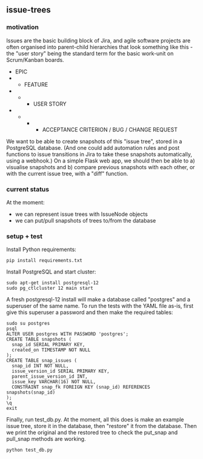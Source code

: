 ## issue-trees

### motivation
Issues are the basic building block of Jira, and agile software projects are often organised into parent-child hierarchies that look something like this - the "user story" being the standard term for the basic work-unit on Scrum/Kanban boards. 
- EPIC
- - FEATURE
- - - USER STORY
- - - - ACCEPTANCE CRITERION / BUG / CHANGE REQUEST

We want to be able to create snapshots of this "issue tree", stored in a PostgreSQL database. (And one could add automation rules and post functions to issue transitions in Jira to take these snapshots automatically, using a webhook.) On a simple Flask web app, we should then be able to a) visualise snapshots and b) compare previous snapshots with each other, or with the current issue tree, with a "diff" function. 

### current status
At the moment:
- we can represent issue trees with IssueNode objects
- we can put/pull snapshots of trees to/from the database

### setup + test
Install Python requirements:
```
pip install requirements.txt
```

Install PostgreSQL and start cluster:
```
sudo apt-get install postgresql-12
sudo pg_ctlcluster 12 main start
```

A fresh postgresql-12 install will make a database called "postgres" and a superuser of the same name. To run the tests with the YAML file as-is, first give this superuser a password and then make the required tables:
```
sudo su postgres
psql
ALTER USER postgres WITH PASSWORD 'postgres';
CREATE TABLE snapshots (
  snap_id SERIAL PRIMARY KEY,
  created_on TIMESTAMP NOT NULL
);
CREATE TABLE snap_issues (
  snap_id INT NOT NULL,
  issue_version_id SERIAL PRIMARY KEY,
  parent_issue_version_id INT,
  issue_key VARCHAR(16) NOT NULL,
  CONSTRAINT snap_fk FOREIGN KEY (snap_id) REFERENCES snapshots(snap_id)
);
\q
exit
```

Finally, run test_db.py. At the moment, all this does is make an example issue tree, store it in the database, then "restore" it from the database. Then we print the original and the restored tree to check the put_snap and pull_snap methods are working.
```
python test_db.py
```
